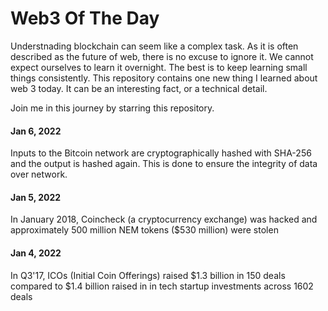 # Web3 Of The Day

Understnading blockchain can seem like a complex task. As it is often described as the future of web, there is no excuse to ignore it. We cannot expect ourselves to learn it overnight. The best is to keep learning small things consistently. This repository contains one new thing I learned about web 3 today. It can be an interesting fact, or a technical detail.

Join me in this journey by starring this repository.

#### Jan 6, 2022

Inputs to the Bitcoin network are cryptographically hashed with SHA-256 and the output is hashed again. This is done to ensure the integrity of data over network.

#### Jan 5, 2022

In January 2018, Coincheck (a cryptocurrency exchange) was hacked and approximately 500 million NEM tokens ($530 million) were stolen

#### Jan 4, 2022

In Q3'17, ICOs (Initial Coin Offerings) raised $1.3 billion in 150 deals compared to $1.4 billion raised in in tech startup investments across 1602 deals
